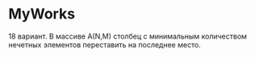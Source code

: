MyWorks
=======
18 вариант.
В массиве A(N,M) столбец с минимальным количеством нечетных элементов переставить на последнее место.
